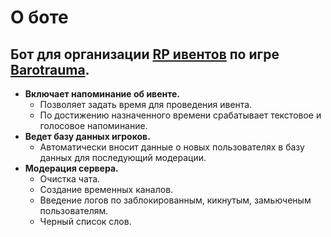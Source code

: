 # О боте

## Бот для организации [RP ивентов](https://discord.com/invite/GgGE4Uthvk) по игре [Barotrauma](https://store.steampowered.com/app/602960/Barotrauma/).

* **Включает напоминание об ивенте.**
  * Позволяет задать время для проведения ивента.
  * По достижению назначенного времени срабатывает текстовое и голосовое напоминание.
* **Ведет базу данных игроков.**
  * Автоматически вносит данные о новых пользователях в базу данных для последующий модерации.
* **Модерация сервера.**
  * Очистка чата.
  * Создание временных каналов.
  * Введение логов по заблокированным, кикнутым, замьюченым пользователям.
  * Черный список слов.



